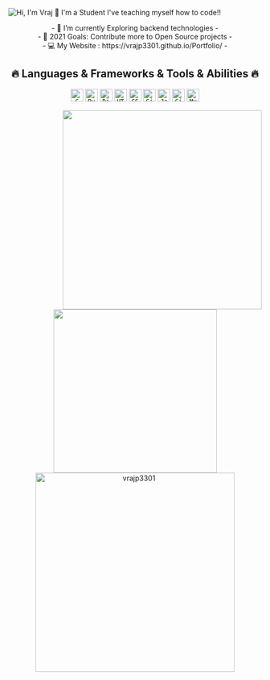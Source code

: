 ![Hi, I'm Vraj 👋 I'm a Student I've teaching myself how to code!!](https://github.com/vrajp3310/Trial/blob/main/assets/output.gif)


<p align="center">
- 🌱 I’m currently Exploring backend technologies
- <br>
- 🥅 2021 Goals: Contribute more to Open Source projects
- <br>
- 💻 My Website : https://vrajp3301.github.io/Portfolio/
- <br>
</p>

<h2 align="center">🔥 Languages & Frameworks & Tools & Abilities 🔥</h2>
<p align="center">
  <code><img title="C" height="25" src="https://github.com/zumrudu-anka/zumrudu-anka/blob/master/images/c.svg"></code>
  <code><img title="Python" height="25" src="https://github.com/zumrudu-anka/zumrudu-anka/blob/master/images/python-original.svg"></code>
  <code><img title="Django" height="25" src="https://github.com/zumrudu-anka/zumrudu-anka/blob/master/images/django.png"></code>
  <code><img title="HTML5" height="25" src="https://github.com/zumrudu-anka/zumrudu-anka/blob/master/images/html5.svg"></code>
  <code><img title="CSS" height="25" src="https://github.com/zumrudu-anka/zumrudu-anka/blob/master/images/css.svg"></code>
  <code><img title="Git" height="25" src="https://github.com/zumrudu-anka/zumrudu-anka/blob/master/images/git-original.svg"></code>
  <code><img title="Java" height="25" src="https://github.com/zumrudu-anka/zumrudu-anka/blob/master/images/java-original.svg"></code>
  <code><img title="GitHub" height="25" src="https://github.com/zumrudu-anka/zumrudu-anka/blob/master/images/github.svg"></code>
  <code><img title="MySQL" height="25" src="https://github.com/zumrudu-anka/zumrudu-anka/blob/master/images/mysql.svg"></code>
</p>

<p align="center">
  <img align="right" width=396 src="https://github-readme-stats.vercel.app/api?username=vrajp3301&show_icons=true&theme=react&border_color=61dafb&hide_border=true" />
  <img width=325 align="center" src="https://github-readme-stats.vercel.app/api/top-langs/?     username=vrajp3301&hide=c%23,powershell,java&title_color=61dafb&text_color=ffffff&icon_color=61dafb&bg_color=20232a&langs_count=8&layout=compact&border_color=61dafb&hide_border=true" />

  <img align="center" width=396 src="https://github-readme-streak-stats.herokuapp.com/?user=vrajp3301&theme=react&border=61dafb&hide_border=true" alt="vrajp3301" />
</p>
